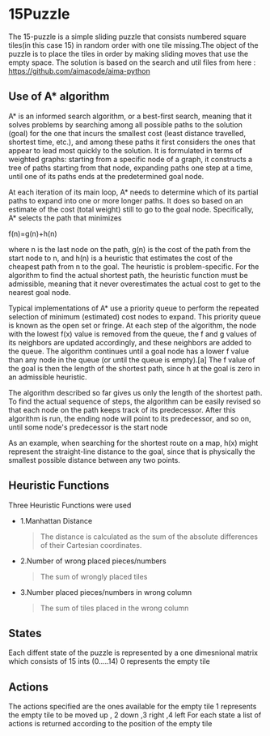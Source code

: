 # 15Puzzle

The 15-puzzle is a simple sliding puzzle that consists numbered square tiles(in this case 15) in random order with one tile missing.The object of the puzzle is to place the tiles in order by making sliding moves that use the empty space.
The solution is based on the search and util files from here : https://github.com/aimacode/aima-python 

## Use of A* algorithm

A* is an informed search algorithm, or a best-first search, meaning that it solves problems by searching among all possible paths to the solution (goal) for the one that incurs the smallest cost (least distance travelled, shortest time, etc.), and among these paths it first considers the ones that appear to lead most quickly to the solution. It is formulated in terms of weighted graphs: starting from a specific node of a graph, it constructs a tree of paths starting from that node, expanding paths one step at a time, until one of its paths ends at the predetermined goal node.

At each iteration of its main loop, A* needs to determine which of its partial paths to expand into one or more longer paths. It does so based on an estimate of the cost (total weight) still to go to the goal node. Specifically, A* selects the path that minimizes

f(n)=g(n)+h(n)

where n is the last node on the path, g(n) is the cost of the path from the start node to n, and h(n) is a heuristic that estimates the cost of the cheapest path from n to the goal. The heuristic is problem-specific. For the algorithm to find the actual shortest path, the heuristic function must be admissible, meaning that it never overestimates the actual cost to get to the nearest goal node.

Typical implementations of A* use a priority queue to perform the repeated selection of minimum (estimated) cost nodes to expand. This priority queue is known as the open set or fringe. At each step of the algorithm, the node with the lowest f(x) value is removed from the queue, the f and g values of its neighbors are updated accordingly, and these neighbors are added to the queue. The algorithm continues until a goal node has a lower f value than any node in the queue (or until the queue is empty).[a] The f value of the goal is then the length of the shortest path, since h at the goal is zero in an admissible heuristic.

The algorithm described so far gives us only the length of the shortest path. To find the actual sequence of steps, the algorithm can be easily revised so that each node on the path keeps track of its predecessor. After this algorithm is run, the ending node will point to its predecessor, and so on, until some node's predecessor is the start node

As an example, when searching for the shortest route on a map, h(x) might represent the straight-line distance to the goal, since that is physically the smallest possible distance between any two points.



## Heuristic Functions

Three Heuristic Functions were used

* 1.Manhattan Distance
	
	>The distance is calculated as the sum of the absolute differences of their Cartesian coordinates.

* 2.Number of wrong placed pieces/numbers
	
	>The sum of wrongly placed tiles

* 3.Number placed pieces/numbers in wrong column
	
	>The sum of tiles placed in the wrong column


## States
	
Each diffent state of the puzzle is represented by a one dimesnional matrix which consists of 15 ints (0.....14)
0 represents the empty tile



## Actions

The actions specified  are the ones available for the empty tile
1 represents the empty tile to be moved up , 2 down ,3 right ,4 left
For each state a list of actions is returned according to the position of the empty tile
